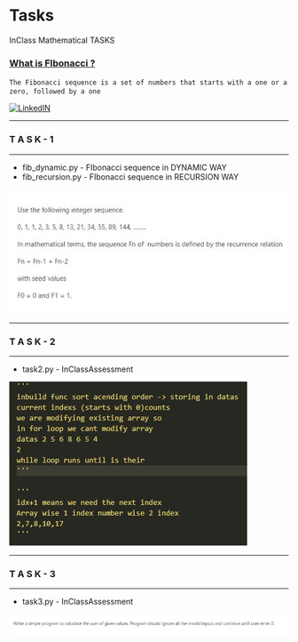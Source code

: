 # Tasks

InClass Mathematical TASKS

### [What is FIbonacci ?](https://en.wikipedia.org/wiki/Fibonacci_number)
    The Fibonacci sequence is a set of numbers that starts with a one or a zero, followed by a one

[![LinkedIN](https://img.shields.io/badge/LinkedIn-0077B5?style=for-the-badge&logo=linkedin&logoColor=white)](https://www.linkedin.com/in/jadhusan24/)

-----------------------------------
###     T A S K - 1 
-----------------------------------
- fib_dynamic.py    - FIbonacci sequence in DYNAMIC WAY
- fib_recursion.py  - FIbonacci sequence in RECURSION WAY

![Screenshot](./Req/Task.JPG)

-----------------------------------
###     T A S K - 2 
-----------------------------------
- task2.py    - InClassAssessment

![Screenshot](./Req/Task2.jpg)

-----------------------------------
###     T A S K - 3 
-----------------------------------
- task3.py    - InClassAssessment

![Screenshot](./Req/Task3.jpg)
